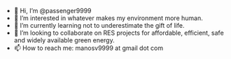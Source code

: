 - 👋 Hi, I’m @passenger9999
- 👀 I’m interested in whatever makes my environment more human.
- 🌱 I’m currently learning not to underestimate the gift of life.
- 💞️ I’m looking to collaborate on RES projects for affordable, efficient, safe and widely available green energy.
- 📫 How to reach me: manosv9999 at gmail dot com

<!---
passenger9999/passenger9999 is a ✨ special ✨ repository because its `README.md` (this file) appears on your GitHub profile.
You can click the Preview link to take a look at your changes.
--->
